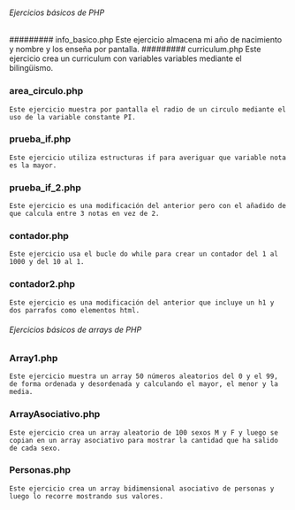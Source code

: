 ###### Ejercicios básicos de PHP
######### info_basico.php
    Este ejercicio almacena mi año de nacimiento y nombre y los enseña por pantalla.
######### curriculum.php
    Este ejercicio crea un curriculum con variables variables mediante el bilingüismo.
### area_circulo.php
    Este ejercicio muestra por pantalla el radio de un circulo mediante el uso de la variable constante PI.
### prueba_if.php
    Este ejercicio utiliza estructuras if para averiguar que variable nota es la mayor.
### prueba_if_2.php
    Este ejercicio es una modificación del anterior pero con el añadido de que calcula entre 3 notas en vez de 2.
### contador.php
    Este ejercicio usa el bucle do while para crear un contador del 1 al 1000 y del 10 al 1.
### contador2.php
    Este ejercicio es una modificación del anterior que incluye un h1 y dos parrafos como elementos html.

###### Ejercicios básicos de arrays de PHP
### Array1.php
    Este ejercicio muestra un array 50 números aleatorios del 0 y el 99, de forma ordenada y desordenada y calculando el mayor, el menor y la media.
### ArrayAsociativo.php
    Este ejercicio crea un array aleatorio de 100 sexos M y F y luego se copian en un array asociativo para mostrar la cantidad que ha salido de cada sexo.
### Personas.php
    Este ejercicio crea un array bidimensional asociativo de personas y luego lo recorre mostrando sus valores.